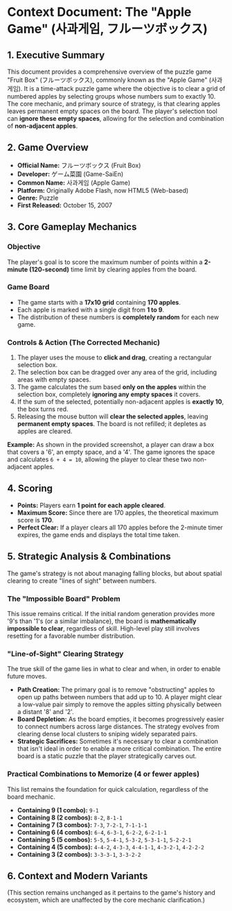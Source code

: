 # Context Document: The "Apple Game" (사과게임, フルーツボックス)

## 1. Executive Summary

This document provides a comprehensive overview of the puzzle game "Fruit Box" (フルーツボックス), commonly known as the "Apple Game" (사과게임). It is a time-attack puzzle game where the objective is to clear a grid of numbered apples by selecting groups whose numbers sum to exactly 10. The core mechanic, and primary source of strategy, is that clearing apples leaves permanent empty spaces on the board. The player's selection tool can **ignore these empty spaces**, allowing for the selection and combination of **non-adjacent apples**.

## 2. Game Overview

- **Official Name:** フルーツボックス (Fruit Box)
- **Developer:** ゲーム菜園 (Game-SaiEn)
- **Common Name:** 사과게임 (Apple Game)
- **Platform:** Originally Adobe Flash, now HTML5 (Web-based)
- **Genre:** Puzzle
- **First Released:** October 15, 2007

## 3. Core Gameplay Mechanics

### Objective
The player's goal is to score the maximum number of points within a **2-minute (120-second)** time limit by clearing apples from the board.

### Game Board
- The game starts with a **17x10 grid** containing **170 apples**.
- Each apple is marked with a single digit from **1 to 9**.
- The distribution of these numbers is **completely random** for each new game.

### Controls & Action (The Corrected Mechanic)
1.  The player uses the mouse to **click and drag**, creating a rectangular selection box.
2.  The selection box can be dragged over any area of the grid, including areas with empty spaces.
3.  The game calculates the sum based **only on the apples** within the selection box, completely **ignoring any empty spaces** it covers.
4.  If the sum of the selected, potentially non-adjacent apples is **exactly 10**, the box turns red.
5.  Releasing the mouse button will **clear the selected apples**, leaving **permanent empty spaces**. The board is not refilled; it depletes as apples are cleared.

**Example:** As shown in the provided screenshot, a player can draw a box that covers a '6', an empty space, and a '4'. The game ignores the space and calculates `6 + 4 = 10`, allowing the player to clear these two non-adjacent apples.

## 4. Scoring

- **Points:** Players earn **1 point for each apple cleared**.
- **Maximum Score:** Since there are 170 apples, the theoretical maximum score is **170**.
- **Perfect Clear:** If a player clears all 170 apples before the 2-minute timer expires, the game ends and displays the total time taken.

## 5. Strategic Analysis & Combinations

The game's strategy is not about managing falling blocks, but about spatial clearing to create "lines of sight" between numbers.

### The "Impossible Board" Problem
This issue remains critical. If the initial random generation provides more '9's than '1's (or a similar imbalance), the board is **mathematically impossible to clear**, regardless of skill. High-level play still involves resetting for a favorable number distribution.

### "Line-of-Sight" Clearing Strategy
The true skill of the game lies in what to clear and when, in order to enable future moves.
- **Path Creation:** The primary goal is to remove "obstructing" apples to open up paths between numbers that add up to 10. A player might clear a low-value pair simply to remove the apples sitting physically between a distant '8' and '2'.
- **Board Depletion:** As the board empties, it becomes progressively easier to connect numbers across large distances. The strategy evolves from clearing dense local clusters to sniping widely separated pairs.
- **Strategic Sacrifices:** Sometimes it's necessary to clear a combination that isn't ideal in order to enable a more critical combination. The entire board is a static puzzle that the player strategically carves out.

### Practical Combinations to Memorize (4 or fewer apples)
This list remains the foundation for quick calculation, regardless of the board mechanic.

- **Containing 9 (1 combo):** `9-1`
- **Containing 8 (2 combos):** `8-2`, `8-1-1`
- **Containing 7 (3 combos):** `7-3`, `7-2-1`, `7-1-1-1`
- **Containing 6 (4 combos):** `6-4`, `6-3-1`, `6-2-2`, `6-2-1-1`
- **Containing 5 (5 combos):** `5-5`, `5-4-1`, `5-3-2`, `5-3-1-1`, `5-2-2-1`
- **Containing 4 (5 combos):** `4-4-2`, `4-3-3`, `4-4-1-1`, `4-3-2-1`, `4-2-2-2`
- **Containing 3 (2 combos):** `3-3-3-1`, `3-3-2-2`

## 6. Context and Modern Variants

(This section remains unchanged as it pertains to the game's history and ecosystem, which are unaffected by the core mechanic clarification.)